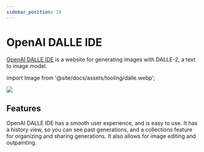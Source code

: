 ```yaml
---
sidebar_position: 18
---
```


# OpenAI DALLE IDE

[OpenAI DALLE IDE](https://labs.openai.com) is a website for generating images with DALLE-2,
a text to image model.

import Image from '@site/docs/assets/tooling/dalle.webp';

<div style={{textAlign: 'center'}}>
  <img src={Image} style={{width: "750px"}}/>
</div>

## Features

OpenAI DALLE IDE has a smooth user experience, and is easy to use. It has a history view,
so you can see past generations, and a collections feature for organizing and sharing
generations. It also allows for image editing and outpainting.